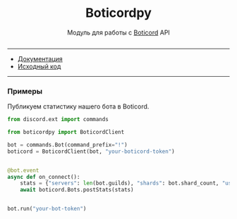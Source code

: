 <h1 style="text-align:  center;">Boticordpy</h1>

<p style="text-align: center">Модуль для работы с <a href="(https://boticord.top/">Boticord</a> API</p>

<p style="text-align: center;">

<img src="https://img.shields.io/pypi/dm/boticordpy" alt="">
</p>

---
* [Документация](https://boticordpy.readthedocs.io/)
* [Исходный код](https://github.com/grey-cat-1908/boticordpy)
---

### Примеры

Публикуем статистику нашего бота в Boticord.

```Python
from discord.ext import commands

from boticordpy import BoticordClient

bot = commands.Bot(command_prefix="!")
boticord = BoticordClient(bot, "your-boticord-token")


@bot.event
async def on_connect():
    stats = {"servers": len(bot.guilds), "shards": bot.shard_count, "users": len(bot.users)}
    await boticord.Bots.postStats(stats)


bot.run("your-bot-token")
```
